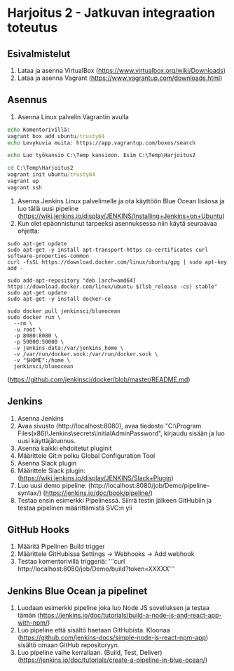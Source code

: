# Harjoitus 2 - Jatkuvan integraation toteutus
## Esivalmistelut
1. Lataa ja asenna VirtualBox (https://www.virtualbox.org/wiki/Downloads)
2. Lataa ja asenna Vagrant (https://www.vagrantup.com/downloads.html)

## Asennus
1. Asenna Linux palvelin Vagrantin avulla
```cmd
echo Komentorivillä:
vagrant box add ubuntu/trusty64
echo Levykuvia muita: https://app.vagrantup.com/boxes/search

echo Luo työkansio C:\Temp kansioon. Esim C:\Temp\Harjoitus2

cd C:\Temp\Harjoitus2
vagrant init ubuntu/trusty64
vagrant up
vagrant ssh
```
1. Asenna Jenkins Linux palvelimelle ja ota käyttöön Blue Ocean lisäosa ja luo tällä uusi pipeline (https://wiki.jenkins.io/display/JENKINS/Installing+Jenkins+on+Ubuntu)
2. Kun olet epäonnistunut tarpeeksi asennuksessa niin käytä seuraavaa ohjetta:

```
sudo apt-get update
sudo apt-get -y install apt-transport-https ca-certificates curl software-properties-common
curl -fsSL https://download.docker.com/linux/ubuntu/gpg | sudo apt-key add -

sudo add-apt-repository "deb [arch=amd64] https://download.docker.com/linux/ubuntu $(lsb_release -cs) stable"
sudo apt-get update
sudo apt-get -y install docker-ce

sudo docker pull jenkinsci/blueocean
sudo docker run \
  --rm \
  -u root \
  -p 8080:8080 \
  -p 50000:50000 \
  -v jenkins-data:/var/jenkins_home \
  -v /var/run/docker.sock:/var/run/docker.sock \
  -v "$HOME":/home \
  jenkinsci/blueocean
``` 

(https://github.com/jenkinsci/docker/blob/master/README.md)

## Jenkins
1. Asenna Jenkins
2. Avaa sivusto (http://localhost:8080), avaa tiedosto "C:\Program Files(x86)\Jenkins\secrets\initialAdminPassword", kirjaudu sisään ja luo uusi käyttäjätunnus.
3. Asenna kaikki ehdoitetut pluginit
4. Määrittele Git:n polku Global Configuration Tool
5. Asenna Slack plugin
6. Määrittele Slack plugin: (https://wiki.jenkins.io/display/JENKINS/Slack+Plugin)
7. Luo uusi demo pipeline: (http://localhost:8080/job/Demo/pipeline-syntax/) (https://jenkins.io/doc/book/pipeline/)
8. Testaa ensin esimerkki Pipelinessä. Siirrä testin jälkeen GitHubiin ja testaa pipelinen määrittämistä SVC:n yli

## GitHub Hooks
1. Määritä Pipelinen Build trigger
2. Määrittele GitHubissa Settings -> Webhooks -> Add webhook
3. Testaa komentorivillä triggeriä: '''curl http://localhost:8080/job/Demo/build?token=XXXXX'''

## Jenkins Blue Ocean ja pipelinet
1. Luodaan esimerkki pipeline joka luo Node JS sovelluksen ja testaa tämän (https://jenkins.io/doc/tutorials/build-a-node-js-and-react-app-with-npm/)
2. Luo pipeline että sisältö haetaan GitHubista. Kloonaa (https://github.com/jenkins-docs/simple-node-js-react-npm-app) sisältö omaan GitHub repositoryyn. 
3. Luo pipeline vaihe kerrallaan. (Build, Test, Deliver) (https://jenkins.io/doc/tutorials/create-a-pipeline-in-blue-ocean/)
 